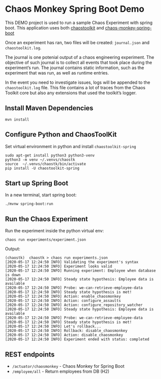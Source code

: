 # Chaos Monkey Spring Boot Demo

This DEMO project is used to run a sample Chaos Experiment with spring boot. This application uses both [chaostoolkit](https://chaostoolkit.org/drivers/spring/) and [chaos-monkey-spring-boot](https://github.com/codecentric/chaos-monkey-spring-boot)

Once an experiment has ran, two files will be created: `journal.json` and `chaostoolkit.log`. 

The journal is one potenial output of a chaos engineering experiment. The objective of such journal is to collect all events that took place during the experiment’s run. The journal contains static information, such as the experiment that was run, as well as runtime entries.

In the event you need to investigate issues, logs will be appended to the `chaostoolkit.log` file. This file contains a lot of traces from the Chaos Toolkit core but also any extensions that used the toolkit’s logger.

## Install Maven Dependencies

```
mvn install
```

## Configure Python and ChaosToolKit

Set virtual environment in python and install `chaostoolkit-spring`

```
sudo apt-get install python3 python3-venv
python3 -m venv ~/.venvs/chaostk
source  ~/.venvs/chaostk/bin/activate
pip install -U chaostoolkit-spring
```

## Start up Spring Boot
In a new terminal, start spring boot:
```
./mvnw spring-boot:run
```

## Run the Chaos Experiment
Run the experiment inside the python virtual env:
```
chaos run experiments/experiment.json
```

Output:

```
(chaostk)  chaostk > chaos run experiments.json
[2020-05-17 12:24:50 INFO] Validating the experiment's syntax
[2020-05-17 12:24:50 INFO] Experiment looks valid
[2020-05-17 12:24:50 INFO] Running experiment: Employee when database is down
[2020-05-17 12:24:50 INFO] Steady state hypothesis: Employee data is available
[2020-05-17 12:24:50 INFO] Probe: we-can-retrieve-employee-data
[2020-05-17 12:24:50 INFO] Steady state hypothesis is met!
[2020-05-17 12:24:50 INFO] Action: enable_chaosmonkey
[2020-05-17 12:24:50 INFO] Action: configure_assaults
[2020-05-17 12:24:50 INFO] Action: configure_repository_watcher
[2020-05-17 12:24:50 INFO] Steady state hypothesis: Employee data is available
[2020-05-17 12:24:50 INFO] Probe: we-can-retrieve-employee-data
[2020-05-17 12:24:50 INFO] Steady state hypothesis is met!
[2020-05-17 12:24:50 INFO] Let's rollback...
[2020-05-17 12:24:50 INFO] Rollback: disable_chaosmonkey
[2020-05-17 12:24:50 INFO] Action: disable_chaosmonkey
[2020-05-17 12:24:50 INFO] Experiment ended with status: completed

```

## REST endpoints
- `/actuator/chaosmonkey` - Chaos Monkey for Spring Boot
- `/employee/all` - Return employees from DB (H2)
